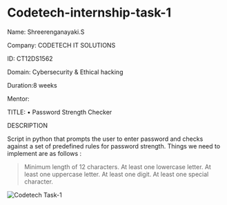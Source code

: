 # Codetech-internship-task-1

Name: Shreerenganayaki.S

Company: CODETECH IT SOLUTIONS

ID: CT12DS1562

Domain: Cybersecurity & Ethical hacking

Duration:8 weeks

Mentor:

TITLE: • Password Strength Checker

DESCRIPTION

Script in python that prompts the user to enter password and checks against a set of predefined rules for password strength.
Things we need to implement are as follows :

> Minimum length of 12 characters.
> At least one lowercase letter.
> At least one uppercase letter.
> At least one digit.
> At least one special character.

![Codetech Task-1](https://github.com/user-attachments/assets/e52a7da4-1fcd-45a8-b4bb-ce641adf3ac2)
